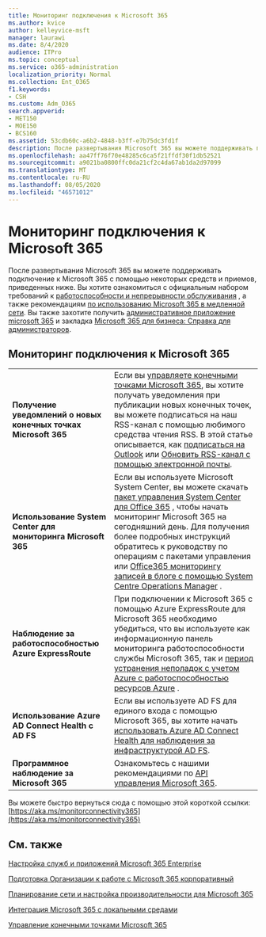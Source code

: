 ```yaml
---
title: Мониторинг подключения к Microsoft 365
ms.author: kvice
author: kelleyvice-msft
manager: laurawi
ms.date: 8/4/2020
audience: ITPro
ms.topic: conceptual
ms.service: o365-administration
localization_priority: Normal
ms.collection: Ent_O365
f1.keywords:
- CSH
ms.custom: Adm_O365
search.appverid:
- MET150
- MOE150
- BCS160
ms.assetid: 53cdb60c-a6b2-4848-b3ff-e7b75dc3fd1f
description: После развертывания Microsoft 365 вы можете поддерживать подключение к Microsoft 365 с помощью некоторых средств и приемов, приведенных ниже. Вы хотите ознакомиться с официальным набором требований к работоспособности и непрерывности обслуживания, а также рекомендациям по использованию Microsoft 365 в медленной сети.
ms.openlocfilehash: aa47ff76f70e48285c6ca5f21ffdf30f1db52521
ms.sourcegitcommit: a9021ba0800ffc0da21cf2c4da67ab1da2d97099
ms.translationtype: MT
ms.contentlocale: ru-RU
ms.lasthandoff: 08/05/2020
ms.locfileid: "46571012"
---
```

# <a name="monitor-microsoft-365-connectivity"></a>Мониторинг подключения к Microsoft 365

После развертывания Microsoft 365 вы можете поддерживать подключение к Microsoft 365 с помощью некоторых средств и приемов, приведенных ниже. Вы хотите ознакомиться с официальным набором требований к [работоспособности и непрерывности обслуживания](https://docs.microsoft.com/office365/servicedescriptions/office-365-platform-service-description/service-health-and-continuity) , а также рекомендациям [по использованию Microsoft 365 в медленной сети](https://support.office.com/article/fd16c8d2-4799-4c39-8fd7-045f06640166). Вы также захотите получить [административное приложение microsoft 365](https://blogs.office.com/2015/03/13/administer-on-the-go-with-the-updated-office-365-admin-app/) и закладка [Microsoft 365 для бизнеса: Справка для администраторов](https://support.office.com/article/17d3ff3f-3601-466e-b5a1-482b31cfb791).
  
## <a name="monitoring-microsoft-365-connectivity"></a>Мониторинг подключения к Microsoft 365

|||
|:-----|:-----|
|**Получение уведомлений о новых конечных точках Microsoft 365** <br/> |Если вы [управляете конечными точками Microsoft 365](https://support.office.com/article/99cab9d4-ef59-4207-9f2b-3728eb46bf9a), вы хотите получать уведомления при публикации новых конечных точек, вы можете подписаться на наш RSS-канал с помощью любимого средства чтения RSS. В этой статье описывается, как [подписаться на Outlook](https://go.microsoft.com/fwlink/p/?LinkId=532416) или [Обновить RSS-канал с помощью электронной почты](https://go.microsoft.com/fwlink/p/?LinkId=532417).  <br/> |
|**Использование System Center для мониторинга Microsoft 365** <br/> |Если вы используете Microsoft System Center, вы можете скачать [пакет управления System Center для Office 365](https://www.microsoft.com/download/details.aspx?id=43708) , чтобы начать мониторинг Microsoft 365 на сегодняшний день. Для получения более подробных инструкций обратитесь к руководству по операциям с пакетами управления или [Office365 мониторингу записей в блоге с помощью System Centre Operations Manager](https://blogs.msdn.com/b/mvpawardprogram/archive/2015/07/08/office365-monitoring-using-system-centre-operations-manager.aspx) . <br/> |
|**Наблюдение за работоспособностью Azure ExpressRoute** <br/> |При подключении к Microsoft 365 с помощью Azure ExpressRoute для Microsoft 365 необходимо убедиться, что вы используете как информационную панель мониторинга работоспособности службы Microsoft 365, так и [период устранения неполадок с учетом Azure с работоспособностью ресурсов Azure](https://azure.microsoft.com/blog/reduce-troubleshooting-time-with-azure-resource-health/) . <br/> |
|**Использование Azure AD Connect Health с AD FS** <br/> |Если вы используете AD FS для единого входа с помощью Microsoft 365, вы хотите начать [использовать Azure AD Connect Health для наблюдения за инфраструктурой AD FS](https://azure.microsoft.com/documentation/articles/active-directory-aadconnect-health-adfs/).  <br/> |
|**Программное наблюдение за Microsoft 365** <br/> |Ознакомьтесь с нашими рекомендациями по [API управления Microsoft 365](https://docs.microsoft.com/office/office-365-management-api/office-365-management-apis-overview).  <br/> |

Вы можете быстро вернуться сюда с помощью этой короткой ссылки: [https://aka.ms/monitorconnectivity365](https://aka.ms/monitorconnectivity365)
  
## <a name="see-also"></a>См. также

[Настройка служб и приложений Microsoft 365 Enterprise](configure-services-and-applications.md)
  
[Подготовка Организации к работе с Microsoft 365 корпоративный](get-your-organization-ready-for-office-365.md)
  
[Планирование сети и настройка производительности для Microsoft 365](network-planning-and-performance.md)
  
[Интеграция Microsoft 365 с локальными средами](office-365-integration.md)
  
[Управление конечными точками Microsoft 365](managing-office-365-endpoints.md)
